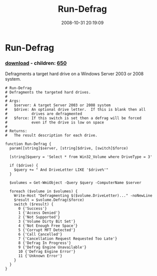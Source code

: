 ﻿---
pid:            648
poster:         tojo2000
title:          Run-Defrag
date:           2008-10-31 20:19:09
format:         posh
parent:         0
parent:         0
children:       650
---

# Run-Defrag

### [download](648.ps1) - children: [650](650.md)

Defragments a target hard drive on a Windows Server 2003 or 2008 system.

```posh
# Run-Defrag
# Defragments the targeted hard drives.
#
# Args:
#   $server: A target Server 2003 or 2008 system
#   $drive: An optional drive letter.  If this is blank then all 
#           drives are defragmented
#   $force: If this switch is set then a defrag will be forced
#           even if the drive is low on space
#
# Returns:
#   The result description for each drive.

function Run-Defrag {
  param([string]$server, [string]$drive, [switch]$force)

  [string]$query = 'Select * from Win32_Volume where DriveType = 3'

  if ($drive) {
    $query += " And DriveLetter LIKE '$drive%'"
  }

  $volumes = Get-WmiObject -Query $query -ComputerName $server

  foreach ($volume in $volumes) {
    Write-Host "Defragmenting $($volume.DriveLetter)..." -noNewLine
    $result = $volume.Defrag($force)
    switch ($result) {
      0 {'Success'}
      1 {'Access Denied'}
      2 {'Not Supported'}
      3 {'Volume Dirty Bit Set'}
      4 {'Not Enough Free Space'}
      5 {'Corrupt MFT Detected'}
      6 {'Call Cancelled'}
      7 {'Cancellation Request Requested Too Late'}
      8 {'Defrag In Progress'}
      9 {'Defrag Engine Unavailable'}
      10 {'Defrag Engine Error'}
      11 {'Unknown Error'}
    }
  }
}
```

